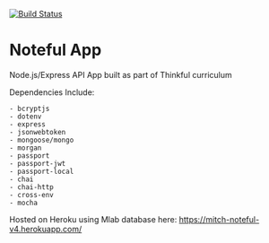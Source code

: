 [![Build Status](https://travis-ci.org/thinkful-ei22/mitch-noteful-v4.svg?branch=master)](https://travis-ci.org/thinkful-ei22/mitch-noteful-v4)

Noteful App
============================

Node.js/Express API App built as part of Thinkful curriculum

Dependencies Include:

	- bcryptjs
	- dotenv
	- express
	- jsonwebtoken
	- mongoose/mongo
	- morgan
	- passport
	- passport-jwt
	- passport-local
	- chai
	- chai-http
	- cross-env
	- mocha

Hosted on Heroku using Mlab database here:
https://mitch-noteful-v4.herokuapp.com/